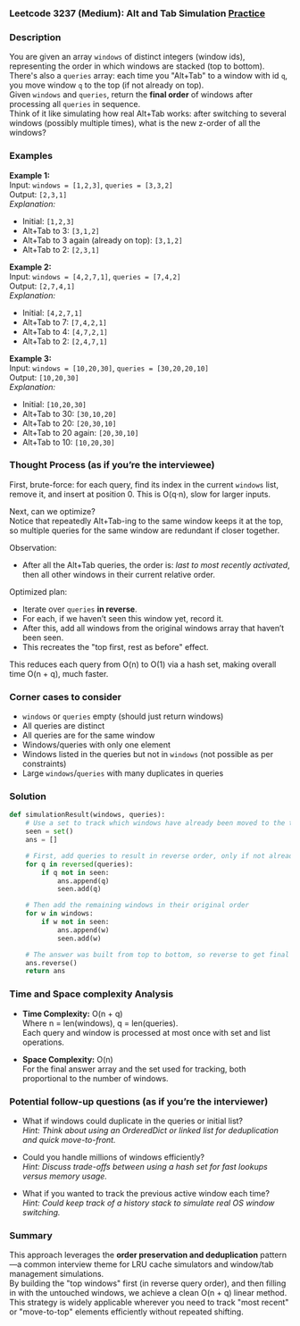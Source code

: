 ### Leetcode 3237 (Medium): Alt and Tab Simulation [Practice](https://leetcode.com/problems/alt-and-tab-simulation)

### Description  
You are given an array `windows` of distinct integers (window ids), representing the order in which windows are stacked (top to bottom). There's also a `queries` array: each time you "Alt+Tab" to a window with id `q`, you move window `q` to the top (if not already on top).  
Given `windows` and `queries`, return the **final order** of windows after processing all `queries` in sequence.  
Think of it like simulating how real Alt+Tab works: after switching to several windows (possibly multiple times), what is the new z-order of all the windows?

### Examples  

**Example 1:**  
Input: `windows = [1,2,3]`, `queries = [3,3,2]`  
Output: `[2,3,1]`  
*Explanation:*
- Initial: `[1,2,3]`
- Alt+Tab to 3: `[3,1,2]`
- Alt+Tab to 3 again (already on top): `[3,1,2]`
- Alt+Tab to 2: `[2,3,1]`

**Example 2:**  
Input: `windows = [4,2,7,1]`, `queries = [7,4,2]`  
Output: `[2,7,4,1]`  
*Explanation:*
- Initial: `[4,2,7,1]`
- Alt+Tab to 7: `[7,4,2,1]`
- Alt+Tab to 4: `[4,7,2,1]`
- Alt+Tab to 2: `[2,4,7,1]`

**Example 3:**  
Input: `windows = [10,20,30]`, `queries = [30,20,20,10]`  
Output: `[10,20,30]`  
*Explanation:*
- Initial: `[10,20,30]`
- Alt+Tab to 30: `[30,10,20]`
- Alt+Tab to 20: `[20,30,10]`
- Alt+Tab to 20 again: `[20,30,10]`
- Alt+Tab to 10: `[10,20,30]`

### Thought Process (as if you’re the interviewee)  
First, brute-force: for each query, find its index in the current `windows` list, remove it, and insert at position 0. This is O(q·n), slow for larger inputs.

Next, can we optimize?  
Notice that repeatedly Alt+Tab-ing to the same window keeps it at the top, so multiple queries for the same window are redundant if closer together.

Observation:  
- After all the Alt+Tab queries, the order is: *last to most recently activated*, then all other windows in their current relative order.

Optimized plan:
- Iterate over `queries` **in reverse**.
- For each, if we haven’t seen this window yet, record it.
- After this, add all windows from the original windows array that haven’t been seen.
- This recreates the "top first, rest as before" effect.

This reduces each query from O(n) to O(1) via a hash set, making overall time O(n + q), much faster.

### Corner cases to consider  
- `windows` or `queries` empty (should just return windows)
- All queries are distinct
- All queries are for the same window
- Windows/queries with only one element
- Windows listed in the queries but not in `windows` (not possible as per constraints)
- Large `windows`/`queries` with many duplicates in queries

### Solution

```python
def simulationResult(windows, queries):
    # Use a set to track which windows have already been moved to the top
    seen = set()
    ans = []

    # First, add queries to result in reverse order, only if not already added
    for q in reversed(queries):
        if q not in seen:
            ans.append(q)
            seen.add(q)

    # Then add the remaining windows in their original order
    for w in windows:
        if w not in seen:
            ans.append(w)
            seen.add(w)

    # The answer was built from top to bottom, so reverse to get final order
    ans.reverse()
    return ans
```

### Time and Space complexity Analysis  

- **Time Complexity:** O(n + q)  
  Where n = len(windows), q = len(queries).  
  Each query and window is processed at most once with set and list operations.

- **Space Complexity:** O(n)  
  For the final answer array and the set used for tracking, both proportional to the number of windows.

### Potential follow-up questions (as if you’re the interviewer)  

- What if windows could duplicate in the queries or initial list?  
  *Hint: Think about using an OrderedDict or linked list for deduplication and quick move-to-front.*

- Could you handle millions of windows efficiently?  
  *Hint: Discuss trade-offs between using a hash set for fast lookups versus memory usage.*

- What if you wanted to track the previous active window each time?  
  *Hint: Could keep track of a history stack to simulate real OS window switching.*

### Summary
This approach leverages the **order preservation and deduplication** pattern—a common interview theme for LRU cache simulators and window/tab management simulations.  
By building the "top windows" first (in reverse query order), and then filling in with the untouched windows, we achieve a clean O(n + q) linear method.  
This strategy is widely applicable wherever you need to track "most recent" or "move-to-top" elements efficiently without repeated shifting.